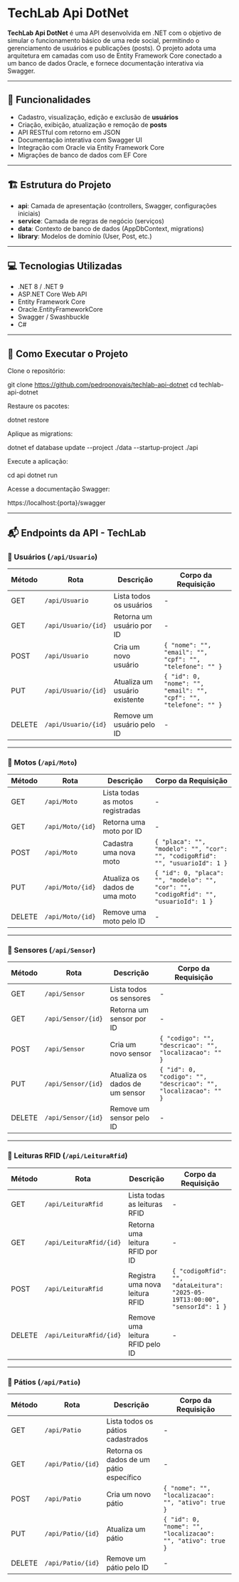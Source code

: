 # TechLab Api DotNet

**TechLab Api DotNet** é uma API desenvolvida em .NET com o objetivo de simular o funcionamento básico de uma rede social, permitindo o gerenciamento de usuários e publicações (posts). O projeto adota uma arquitetura em camadas com uso de Entity Framework Core conectado a um banco de dados Oracle, e fornece documentação interativa via Swagger.

---

## 📌 Funcionalidades

- Cadastro, visualização, edição e exclusão de **usuários**
- Criação, exibição, atualização e remoção de **posts**
- API RESTful com retorno em JSON
- Documentação interativa com Swagger UI
- Integração com Oracle via Entity Framework Core
- Migrações de banco de dados com EF Core

---

## 🏗 Estrutura do Projeto

- **api**: Camada de apresentação (controllers, Swagger, configurações iniciais)
- **service**: Camada de regras de negócio (serviços)
- **data**: Contexto de banco de dados (AppDbContext, migrations)
- **library**: Modelos de domínio (User, Post, etc.)

---

## 💻 Tecnologias Utilizadas

- .NET 8 / .NET 9
- ASP.NET Core Web API
- Entity Framework Core
- Oracle.EntityFrameworkCore
- Swagger / Swashbuckle
- C#

---

## 🚀 Como Executar o Projeto

Clone o repositório:

git clone https://github.com/pedroonovais/techlab-api-dotnet
cd techlab-api-dotnet

Restaure os pacotes:

dotnet restore

Aplique as migrations:

dotnet ef database update --project ./data --startup-project ./api

Execute a aplicação:

cd api
dotnet run

Acesse a documentação Swagger:

https://localhost:{porta}/swagger

---

## 📬 Endpoints da API - TechLab

### 🔹 Usuários (`/api/Usuario`)

| Método | Rota                     | Descrição                            | Corpo da Requisição                                                             |
|--------|--------------------------|--------------------------------------|----------------------------------------------------------------------------------|
| GET    | `/api/Usuario`           | Lista todos os usuários              | -                                                                                |
| GET    | `/api/Usuario/{id}`      | Retorna um usuário por ID            | -                                                                                |
| POST   | `/api/Usuario`           | Cria um novo usuário                 | `{ "nome": "", "email": "", "cpf": "", "telefone": "" }`                         |
| PUT    | `/api/Usuario/{id}`      | Atualiza um usuário existente        | `{ "id": 0, "nome": "", "email": "", "cpf": "", "telefone": "" }`               |
| DELETE | `/api/Usuario/{id}`      | Remove um usuário pelo ID            | -                                                                                |

---

### 🔹 Motos (`/api/Moto`)

| Método | Rota                 | Descrição                             | Corpo da Requisição                                                                 |
|--------|----------------------|---------------------------------------|--------------------------------------------------------------------------------------|
| GET    | `/api/Moto`          | Lista todas as motos registradas      | -                                                                                    |
| GET    | `/api/Moto/{id}`     | Retorna uma moto por ID               | -                                                                                    |
| POST   | `/api/Moto`          | Cadastra uma nova moto                | `{ "placa": "", "modelo": "", "cor": "", "codigoRfid": "", "usuarioId": 1 }`        |
| PUT    | `/api/Moto/{id}`     | Atualiza os dados de uma moto         | `{ "id": 0, "placa": "", "modelo": "", "cor": "", "codigoRfid": "", "usuarioId": 1 }`|
| DELETE | `/api/Moto/{id}`     | Remove uma moto pelo ID               | -                                                                                    |

---

### 🔹 Sensores (`/api/Sensor`)

| Método | Rota                   | Descrição                                | Corpo da Requisição                                           |
|--------|------------------------|------------------------------------------|----------------------------------------------------------------|
| GET    | `/api/Sensor`          | Lista todos os sensores                   | -                                                              |
| GET    | `/api/Sensor/{id}`     | Retorna um sensor por ID                  | -                                                              |
| POST   | `/api/Sensor`          | Cria um novo sensor                       | `{ "codigo": "", "descricao": "", "localizacao": "" }`         |
| PUT    | `/api/Sensor/{id}`     | Atualiza os dados de um sensor            | `{ "id": 0, "codigo": "", "descricao": "", "localizacao": "" }`|
| DELETE | `/api/Sensor/{id}`     | Remove um sensor pelo ID                  | -                                                              |

---

### 🔹 Leituras RFID (`/api/LeituraRfid`)

| Método | Rota                          | Descrição                                         | Corpo da Requisição                                                                 |
|--------|-------------------------------|---------------------------------------------------|--------------------------------------------------------------------------------------|
| GET    | `/api/LeituraRfid`            | Lista todas as leituras RFID                     | -                                                                                    |
| GET    | `/api/LeituraRfid/{id}`       | Retorna uma leitura RFID por ID                  | -                                                                                    |
| POST   | `/api/LeituraRfid`            | Registra uma nova leitura RFID                  | `{ "codigoRfid": "", "dataLeitura": "2025-05-19T13:00:00", "sensorId": 1 }`         |
| DELETE | `/api/LeituraRfid/{id}`       | Remove uma leitura RFID pelo ID                  | -                                                                                    |

---

### 🔹 Pátios (`/api/Patio`)

| Método | Rota                | Descrição                              | Corpo da Requisição                                                   |
|--------|---------------------|----------------------------------------|------------------------------------------------------------------------|
| GET    | `/api/Patio`        | Lista todos os pátios cadastrados      | -                                                                      |
| GET    | `/api/Patio/{id}`   | Retorna os dados de um pátio específico| -                                                                      |
| POST   | `/api/Patio`        | Cria um novo pátio                     | `{ "nome": "", "localizacao": "", "ativo": true }`                     |
| PUT    | `/api/Patio/{id}`   | Atualiza um pátio                      | `{ "id": 0, "nome": "", "localizacao": "", "ativo": true }`            |
| DELETE | `/api/Patio/{id}`   | Remove um pátio pelo ID                | -                                                                      |






